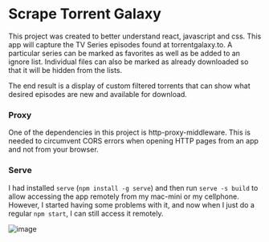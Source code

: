 # Scrape Torrent Galaxy

This project was created to better understand react, javascript and css. This app will capture the TV Series
episodes found at torrentgalaxy.to. A particular series can be marked as favorites as well as be added to 
an ignore list. Individual files can also be marked as already downloaded so that it will be hidden from the 
lists. 

The end result is a display of custom filtered torrents that can show what desired episodes are new and
available for download.

### Proxy
One of the dependencies in this project is http-proxy-middleware. This is needed to circumvent CORS errors
when opening HTTP pages from an app and not from your browser.

### Serve
I had installed `serve` (`npm install -g serve`) and then run `serve -s build` to allow accessing the app
remotely from my mac-mini or my cellphone. However, I started having some problems with it, and now when
I just do a regular `npm start`, I can still access it remotely.

![image](https://github.com/KTownD/scrape_tg/assets/6497877/1e9f0afb-5211-4e8b-9643-cfb51e4e9200)
